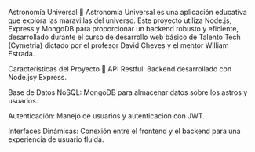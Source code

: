 Astronomía Universal 🌌
Astronomía Universal es una aplicación educativa que explora las maravillas del universo. Este proyecto utiliza Node.js, Express y MongoDB para proporcionar un backend robusto y eficiente, desarrollado durante el curso de desarrollo web básico de Talento Tech (Cymetria) dictado por el profesor David Cheves y el mentor William Estrada.

Características del Proyecto 🚀
API Restful: Backend desarrollado con Node.jsy Express.

Base de Datos NoSQL: MongoDB para almacenar datos sobre los astros y usuarios.

Autenticación: Manejo de usuarios y autenticación con JWT.

Interfaces Dinámicas: Conexión entre el frontend y el backend para una experiencia de usuario fluida.